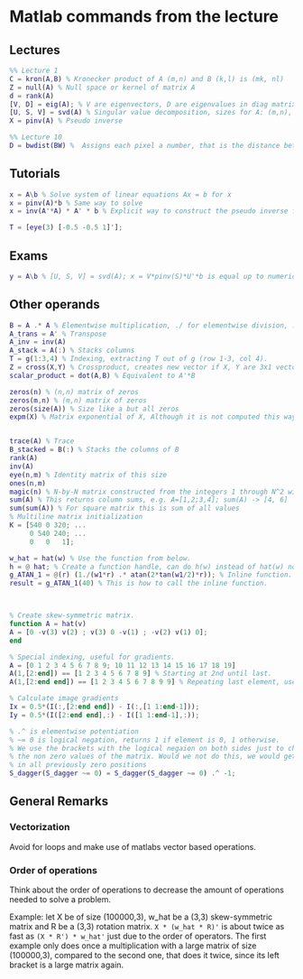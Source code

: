 # Matlab commands from the lecture

## Lectures
```matlab
%% Lecture 1
C = kron(A,B) % Kronecker product of A (m,n) and B (k,l) is (mk, nl)
Z = null(A) % Null space or kernel of matrix A
d = rank(A)
[V, D] = eig(A); % V are eigenvectors, D are eigenvalues in diag matrix
[U, S, V] = svd(A) % Singular value decomposition, sizes for A: (m,n), U(m,m), S(m,n), V(n,n)
X = pinv(A) % Pseudo inverse

%% Lecture 10
D = bwdist(BW) %  Assigns each pixel a number, that is the distance between that pixel and the nearest nonzero pixel of BW
```

## Tutorials
```matlab
x = A\b % Solve system of linear equations Ax = b for x
x = pinv(A)*b % Same way to solve
x = inv(A'*A) * A' * b % Explicit way to construct the pseudo inverse for a (n,m) matrix

T = [eye(3) [-0.5 -0.5 1]'];
```

## Exams
```matlab
y = A\b % [U, S, V] = svd(A); x = V*pinv(S)*U'*b is equal up to numerical percision, A is (3,2), b is (3,1)
```
## Other operands
```matlab
B = A .* A % Elementwise multiplication, ./ for elementwise division, .^ for potentiation
A_trans = A' % Transpose
A_inv = inv(A)
A_stack = A(:) % Stacks columns
T = g(1:3,4) % Indexing, extracting T out of g (row 1-3, col 4).
Z = cross(X,Y) % Crossproduct, creates new vector if X, Y are 3x1 vectors
scalar_product = dot(A,B) % Equivalent to A'*B

zeros(n) % (n,n) matrix of zeros
zeros(m,n) % (m,n) matrix of zeros
zeros(size(A)) % Size like a but all zeros
expm(X) % Matrix exponential of X, Although it is not computed this way, if X has a full set of eigenvectors V with corresponding eigenvalues D, then [V,D] = eig(X) and expm(X) = V*diag(exp(diag(D)))/V. expm(X) yields triangular matrix, diagonal elements are same as for exp(X), other entries are different


trace(A) % Trace
B_stacked = B(:) % Stacks the columns of B
rank(A)
inv(A)
eye(n,m) % Identity matrix of this size
ones(n,m)
magic(n) % N-by-N matrix constructed from the integers 1 through N^2 with equal row, column, and diagonal sums. Produces valid magic squares for all N > 0 except N = 2.
sum(A) % This returns column sums, e.g. A=[1,2;3,4]; sum(A) -> [4, 6]
sum(sum(A)) % For square matrix this is sum of all values
% Multiline matrix initialization
K = [540 0 320; ...
     0 540 240; ...
     0   0   1];

w_hat = hat(w) % Use the function from below.
h = @ hat; % Create a function handle, can do h(w) instead of hat(w) now.
g_ATAN_1 = @(r) (1./(w1*r) .* atan(2*tan(w1/2)*r)); % Inline function.
result = g_ATAN_1(40) % This is how to call the inline function.



% Create skew-symmetric matrix. 
function A = hat(v) 
A = [0 -v(3) v(2) ; v(3) 0 -v(1) ; -v(2) v(1) 0];
end

% Special indexing, useful for gradients.
A = [0 1 2 3 4 5 6 7 8 9; 10 11 12 13 14 15 16 17 18 19]
A(1,[2:end]) == [1 2 3 4 5 6 7 8 9] % Starting at 2nd until last.
A(1,[2:end end]) == [1 2 3 4 5 6 7 8 9 9] % Repeating last element, used for gradient calculation to enlarge image.

% Calculate image gradients
Ix = 0.5*(I(:,[2:end end]) - I(:,[1 1:end-1]));
Iy = 0.5*(I([2:end end],:) - I([1 1:end-1],:));

% .^ is elementwise potentiation
% ~= 0 is logical negation, returns 1 if element is 0, 1 otherwise.
% We use the brackets with the logical negaion on both sides just to change
% the non zero values of the matrix. Would we not do this, we would get inf
% in all previously zero positions
S_dagger(S_dagger ~= 0) = S_dagger(S_dagger ~= 0) .^ -1;
```

## General Remarks

### Vectorization
Avoid for loops and make use of matlabs vector based operations.

### Order of operations
Think about the order of operations to decrease the amount of operations needed to solve a problem. 

Example: let X be of size (100000,3), w_hat be a (3,3) skew-symmetric matrix and R be a (3,3) rotation matrix.
`X * (w_hat * R)'` is about twice as fast as `(X * R') * w_hat'` just due to the order of operators. The first example only does once a multiplication with a large matrix of size (100000,3), compared to the second one, that does it twice, since its left bracket is a large matrix again.